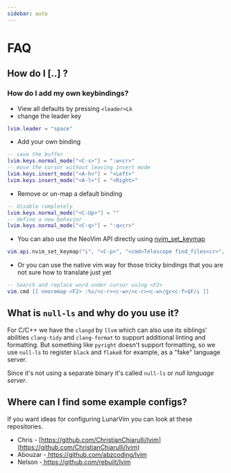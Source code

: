 ```yaml
---
sidebar: auto
---
```


# FAQ

## How do I [..] ?

### How do I add my own keybindings?

- View all defaults by pressing `<leader>Lk`
- change the leader key

```lua
lvim.leader = "space"
```

- Add your own binding

```lua
-- save the buffer
lvim.keys.normal_mode["<C-s>"] = ":w<cr>"
-- move the cursor without leaving insert mode
lvim.keys.insert_mode["<A-h>"] = "<Left>"
lvim.keys.insert_mode["<A-l>"] = "<Right>"
```

- Remove or un-map a default binding

```lua
-- disable completely
lvim.keys.normal_mode["<C-Up>"] = ""
-- define a new behavior
lvim.keys.normal_mode["<C-q>"] = ":q<cr>"
```

- You can also use the NeoVim API directly using [nvim_set_keymap](<https://neovim.io/doc/user/api.html#nvim_set_keymap()>)

```lua
vim.api.nvim_set_keymap("i", "<C-p>", "<cmd>Telescope find_files<cr>", { noremap = true, silent = true, expr = true })
```

- Or you can use the native vim way for those tricky bindings that you are not sure how to translate just yet

```lua
-- Search and replace word under cursor using <F2>
vim.cmd [[ nnoremap <F2> :%s/<c-r><c-w>/<c-r><c-w>/gc<c-f>$F/i ]]
```

## What is `null-ls` and why do you use it?

For C/C++ we have the `clangd` by `llvm` which can also use its siblings' abilities `clang-tidy` and `clang-format` to support additional linting and formatting. But something like `pyright` doesn't support formatting, so we use `null-ls` to register `black` and `flake8` for example, as a "fake" language server.

Since it's not using a separate binary it's called `null-ls` or _null language server_.

## Where can I find some example configs?

If you want ideas for configuring LunarVim you can look at these repositories.

- Chris - [https://github.com/ChristianChiarulli/lvim](https://github.com/ChristianChiarulli/lvim)
- Abouzar -[ https://github.com/abzcoding/lvim ](https://github.com/abzcoding/lvim)
- Nelson -[ https://github.com/rebuilt/lvim ](https://github.com/rebuilt/lvim)
